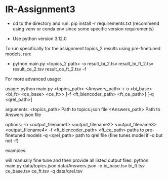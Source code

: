 # IR-Assignment3

- cd to the directory and run: pip install -r requirements.txt (recommend using venv or conda env since some specific version requirements)
* Use python version 3.12.0


To run specifically for the assignment topics_2 results using pre-finetuned models, run:

- python main.py <topics_2 path> <Answers path> -o result_bi_2.tsv result_bi_ft_2.tsv result_ce_2.tsv result_ce_ft_2.tsv -f <finetuned bi-encoder path> <finetuned cross-encoder path>

For more advanced usage:

usage: python main.py <topics_path> <Answers_path> <-o <bi_base> <bi_ft> <ce_base> <ce_ft>> [-f <ft_biencoder_path> <ft_ce_path>] [-q <qrel_path>]

arguments:
  <topics_path>           Path to topics.json file
  <Answers_path>          Path to Answers.json file

options: 
  -o <output_filename1> <output_filename2> <output_filename3> <output_filename4>
  -f <ft_biencoder_path> <ft_ce_path>           paths to pre-finetuned models
  -q <qrel_path>            path to qrel file (fine tunes model if -q but not -f)

examples:
  
  will manually fine tune and then provide all listed output files:
  python main.py data/topics.json data/Answers.json -o bi_base.tsv bi_ft.tsv ce_base.tsv ce_ft.tsv -q data/qrel.tsv